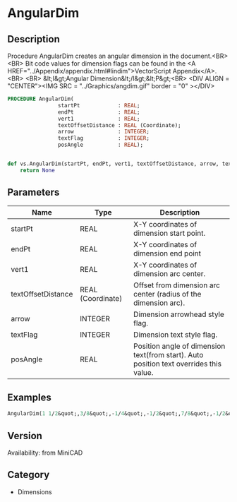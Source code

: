 # AngularDim

## Description
Procedure AngularDim creates an angular dimension in the document.&lt;BR&gt;
&lt;BR&gt;
Bit code values for dimension flags can be found in the &lt;A HREF=&quot;../Appendix/appendix.html#lindim&quot;&gt;VectorScript Appendix&lt;/A&gt;.
&lt;BR&gt;
&lt;BR&gt;
&amp;lt;I&amp;gt;Angular Dimension&amp;lt;/I&amp;gt;&amp;lt;P&amp;gt;&lt;BR&gt;
&lt;DIV ALIGN = &quot;CENTER&quot;&gt;&lt;IMG SRC = &quot;../Graphics/angdim.gif&quot; border = &quot;0&quot; &gt;&lt;/DIV&gt;

```pascal
PROCEDURE AngularDim(
				startPt            : REAL;
				endPt              : REAL;
				vert1              : REAL;
				textOffsetDistance : REAL (Coordinate);
				arrow              : INTEGER;
				textFlag           : INTEGER;
				posAngle           : REAL);
```

```python

def vs.AngularDim(startPt, endPt, vert1, textOffsetDistance, arrow, textFlag, posAngle):
    return None
```

## Parameters
|Name|Type|Description|
|---|---|---|
|startPt|REAL|X-Y coordinates of dimension start point.|
|endPt|REAL|X-Y coordinates of dimension end point|
|vert1|REAL|X-Y coordinates of dimension arc center.|
|textOffsetDistance|REAL (Coordinate)|Offset from dimension arc center (radius of the dimension arc).|
|arrow|INTEGER|Dimension arrowhead style flag.|
|textFlag|INTEGER|Dimension text style flag.|
|posAngle|REAL|Position angle of dimension text(from start). Auto position text overrides this value.|

## Examples
```pascal
AngularDim(1 1/2&quot;,3/8&quot;,-1/4&quot;,-1/2&quot;,7/8&quot;,-1/2&quot;,1.7001838&quot;,771,770,#35d 32'16&quot;);
```

## Version
Availability: from MiniCAD
## Category
* Dimensions

